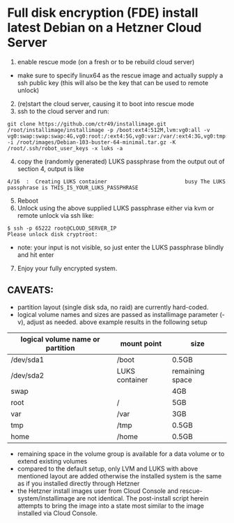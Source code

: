 # Full disk encryption (FDE) install latest Debian on a Hetzner Cloud Server


1. enable rescue mode (on a fresh or to be rebuild cloud server)
  * make sure to specify linux64 as the rescue image and actually supply a ssh public key (this will also be the key that can be used to remote unlock)
2. (re)start the cloud server, causing it to boot into rescue mode
3. ssh to the cloud server and run:
```
git clone https://github.com/ctr49/installimage.git
/root/installimage/installimage -p /boot:ext4:512M,lvm:vg0:all -v vg0:swap:swap:swap:4G,vg0:root:/:ext4:5G,vg0:var:/var/:ext4:3G,vg0:tmp:/tmp/:ext4:500M,vg0:home:/home/:ext4:500M -i /root/images/Debian-103-buster-64-minimal.tar.gz -K /root/.ssh/robot_user_keys -x luks -a
```
4. copy the (randomly generated) LUKS passphrase from the output out of section 4, output is like
```
4/16  :  Creating LUKS container                         busy The LUKS passphrase is THIS_IS_YOUR_LUKS_PASSPHRASE
```
5. Reboot
6. Unlock using the above supplied LUKS passphrase either via kvm or remote unlock via ssh like:
```
$ ssh -p 65222 root@CLOUD_SERVER_IP
Please unlock disk cryptroot:
```
 * note: your input is not visible, so just enter the LUKS passphrase blindly and hit enter
7. Enjoy your fully encrypted system.

## CAVEATS:
* partition layout (single disk sda, no raid) are  currently hard-coded.
* logical volume names and sizes are passed as installimage parameter (-v), adjust as needed. above example results in the following setup

|logical volume name or partition| mount point|size|
| --- | --- | ---- |
|/dev/sda1|/boot|0.5GB|
|/dev/sda2|LUKS container|remaining space|
|swap||4GB|
|root|/|5GB|
|var|/var|3GB|
|tmp|/tmp|0.5GB|
|home|/home|0.5GB|

* remaining space in the volume group is available for a data volume or to extend existing volumes
* compared to the default setup, only LVM and LUKS with above mentioned layout are added otherwise the installed system is the same as if you installed directly through Hetzner
 * the Hetzner install images user from Cloud Console and rescue-system/installimage are not identical. The post-install script herein attempts to bring the image into a state most similar to the image installed via Cloud Console.
